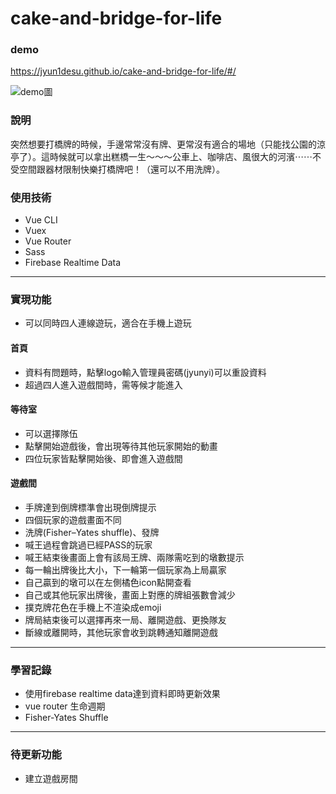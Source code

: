 # cake-and-bridge-for-life
### demo
https://jyun1desu.github.io/cake-and-bridge-for-life/#/

![demo圖](https://imgur.com/7dqT6pZ.jpg)

### 說明
突然想要打橋牌的時候，手邊常常沒有牌、更常沒有適合的場地（只能找公園的涼亭了）。這時候就可以拿出糕橋一生～～～公車上、咖啡店、風很大的河濱⋯⋯不受空間跟器材限制快樂打橋牌吧！（還可以不用洗牌）。
### 使用技術
- Vue CLI
- Vuex
- Vue Router
- Sass
- Firebase Realtime Data
---
### 實現功能
- 可以同時四人連線遊玩，適合在手機上遊玩
#### 首頁
* 資料有問題時，點擊logo輸入管理員密碼(jyunyi)可以重設資料
* 超過四人進入遊戲間時，需等候才能進入
#### 等待室
* 可以選擇隊伍
* 點擊開始遊戲後，會出現等待其他玩家開始的動畫
* 四位玩家皆點擊開始後、即會進入遊戲間
#### 遊戲間
* 手牌達到倒牌標準會出現倒牌提示
* 四個玩家的遊戲畫面不同
* 洗牌(Fisher–Yates shuffle)、發牌
* 喊王過程會跳過已經PASS的玩家
* 喊王結束後畫面上會有該局王牌、兩隊需吃到的墩數提示
* 每一輪出牌後比大小，下一輪第一個玩家為上局贏家
* 自己贏到的墩可以在左側橘色icon點開查看
* 自己或其他玩家出牌後，畫面上對應的牌組張數會減少
* 撲克牌花色在手機上不渲染成emoji
* 牌局結束後可以選擇再來一局、離開遊戲、更換隊友
* 斷線或離開時，其他玩家會收到跳轉通知離開遊戲
---
### 學習記錄
* 使用firebase realtime data達到資料即時更新效果
* vue router 生命週期
* Fisher-Yates Shuffle
---
### 待更新功能
* 建立遊戲房間
